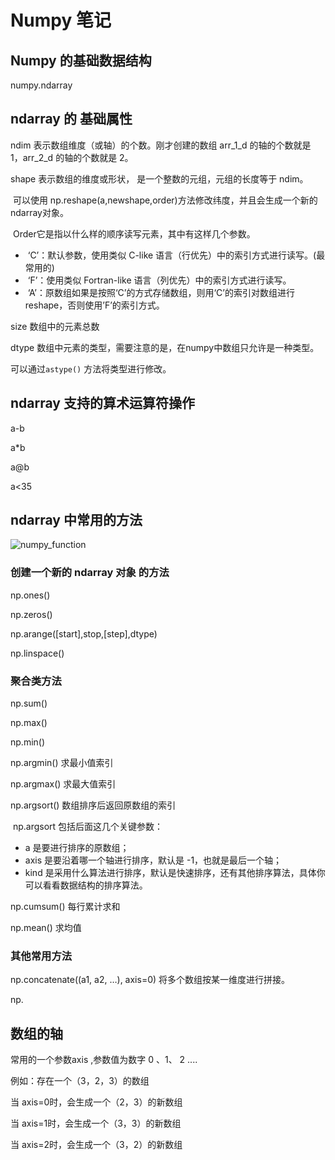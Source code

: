 # Numpy 笔记

## Numpy 的基础数据结构

numpy.ndarray 

## ndarray 的 基础属性

ndim 表示数组维度（或轴）的个数。刚才创建的数组 arr_1_d 的轴的个数就是 1，arr_2_d 的轴的个数就是 2。

shape 表示数组的维度或形状， 是一个整数的元组，元组的长度等于 ndim。

​	可以使用 np.reshape(a,newshape,order)方法修改纬度，并且会生成一个新的ndarray对象。

​	Order它是指以什么样的顺序读写元素，其中有这样几个参数。

- ​	‘C’：默认参数，使用类似 C-like 语言（行优先）中的索引方式进行读写。(最常用的)
- ​	‘F’：使用类似 Fortran-like 语言（列优先）中的索引方式进行读写。
- ​	‘A’：原数组如果是按照‘C’的方式存储数组，则用‘C’的索引对数组进行 reshape，否则使用’F’的索引方式。

size 数组中的元素总数



dtype 数组中元素的类型，需要注意的是，在numpy中数组只允许是一种类型。

可以通过`astype()` 方法将类型进行修改。



## ndarray 支持的算术运算符操作

a-b

a*b

a@b

a<35



## ndarray 中常用的方法

![numpy_function](/Users/owenhan/documnets/Notebook/image/numpy函数.png)

### 创建一个新的 ndarray 对象 的方法

np.ones()

np.zeros()

np.arange([start],stop,[step],dtype)

np.linspace()



### 聚合类方法

np.sum()

np.max()

np.min()

np.argmin() 求最小值索引

np.argmax() 求最大值索引

np.argsort() 数组排序后返回原数组的索引

​	np.argsort 包括后面这几个关键参数：

- a 是要进行排序的原数组；
- axis 是要沿着哪一个轴进行排序，默认是 -1，也就是最后一个轴；
- kind 是采用什么算法进行排序，默认是快速排序，还有其他排序算法，具体你可以看看数据结构的排序算法。

np.cumsum() 每行累计求和

np.mean() 求均值



### 其他常用方法

np.concatenate((a1, a2, …), axis=0)  将多个数组按某一维度进行拼接。

np.

## 数组的轴

常用的一个参数axis ,参数值为数字 0 、1、 2 ....

例如：存在一个（3，2，3）的数组

当 axis=0时，会生成一个（2，3）的新数组

当 axis=1时，会生成一个（3，3）的新数组

当 axis=2时，会生成一个（3，2）的新数组

